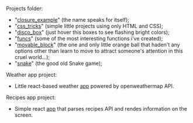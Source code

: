 Projects folder:
- "[closure_example](http:frogrider.github.io/projects/closure_example)" (the name speaks for itself);
- "[css_tricks](http:frogrider.github.io/projects/css_tricks)" (simple little projects using only HTML and CSS);
- "[disco_box](http:frogrider.github.io/projects/disco_box)" (just hover this boxes to see flashing bright colors);
- "[funcs](http:frogrider.github.io/projects/funcs)" (some of the most interesting functions i've created);
- "[movable_block](http:frogrider.github.io/projects/movable_block)" (the one and only little orange ball that haden't any options other than learn to move to attract someone's attention in this cruel world...);
- "[snake](http:frogrider.github.io/projects/snake)" (the good old Snake game);

Weather app project:
- Little react-based weather [app](http:frogrider.github.io/weather_app) powered by openweathermap API.

Recipes app project:
-  Simple react [app](http:frogrider.github.io/recipes_app) that parses recipes API and rendes information on the screen.

